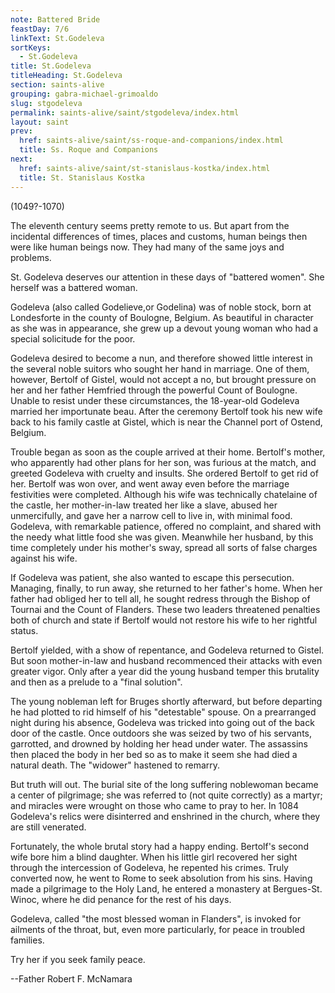 ```yaml
---
note: Battered Bride
feastDay: 7/6
linkText: St.Godeleva
sortKeys:
  - St.Godeleva
title: St.Godeleva
titleHeading: St.Godeleva
section: saints-alive
grouping: gabra-michael-grimoaldo
slug: stgodeleva
permalink: saints-alive/saint/stgodeleva/index.html
layout: saint
prev:
  href: saints-alive/saint/ss-roque-and-companions/index.html
  title: Ss. Roque and Companions
next:
  href: saints-alive/saint/st-stanislaus-kostka/index.html
  title: St. Stanislaus Kostka
---
```

(1049?-1070)

The eleventh century seems pretty remote to us. But apart from the incidental differences of times, places and customs, human beings then were like human beings now. They had many of the same joys and problems.

St. Godeleva deserves our attention in these days of "battered women". She herself was a battered woman.

Godeleva (also called Godelieve,or Godelina) was of noble stock, born at Londesforte in the county of Boulogne, Belgium. As beautiful in character as she was in appearance, she grew up a devout young woman who had a special solicitude for the poor.

Godeleva desired to become a nun, and therefore showed little interest in the several noble suitors who sought her hand in marriage. One of them, however, Bertolf of Gistel, would not accept a no, but brought pressure on her and her father Hemfried through the powerful Count of Boulogne. Unable to resist under these circumstances, the 18-year-old Godeleva married her importunate beau. After the ceremony Bertolf took his new wife back to his family castle at Gistel, which is near the Channel port of Ostend, Belgium.

Trouble began as soon as the couple arrived at their home. Bertolf's mother, who apparently had other plans for her son, was furious at the match, and greeted Godeleva with cruelty and insults. She ordered Bertolf to get rid of her. Bertolf was won over, and went away even before the marriage festivities were completed. Although his wife was technically chatelaine of the castle, her mother-in-law treated her like a slave, abused her unmercifully, and gave her a narrow cell to live in, with minimal food. Godeleva, with remarkable patience, offered no complaint, and shared with the needy what little food she was given. Meanwhile her husband, by this time completely under his mother's sway, spread all sorts of false charges against his wife.

If Godeleva was patient, she also wanted to escape this persecution. Managing, finally, to run away, she returned to her father's home. When her father had obliged her to tell all, he sought redress through the Bishop of Tournai and the Count of Flanders. These two leaders threatened penalties both of church and state if Bertolf would not restore his wife to her rightful status.

Bertolf yielded, with a show of repentance, and Godeleva returned to Gistel. But soon mother-in-law and husband recommenced their attacks with even greater vigor. Only after a year did the young husband temper this brutality and then as a prelude to a "final solution".

The young nobleman left for Bruges shortly afterward, but before departing he had plotted to rid himself of his "detestable" spouse. On a prearranged night during his absence, Godeleva was tricked into going out of the back door of the castle. Once outdoors she was seized by two of his servants, garrotted, and drowned by holding her head under water. The assassins then placed the body in her bed so as to make it seem she had died a natural death. The "widower" hastened to remarry.

But truth will out. The burial site of the long suffering noblewoman became a center of pilgrimage; she was referred to (not quite correctly) as a martyr; and miracles were wrought on those who came to pray to her. In 1084 Godeleva's relics were disinterred and enshrined in the church, where they are still venerated.

Fortunately, the whole brutal story had a happy ending. Bertolf's second wife bore him a blind daughter. When his little girl recovered her sight through the intercession of Godeleva, he repented his crimes. Truly converted now, he went to Rome to seek absolution from his sins. Having made a pilgrimage to the Holy Land, he entered a monastery at Bergues-St. Winoc, where he did penance for the rest of his days.

Godeleva, called "the most blessed woman in Flanders", is invoked for ailments of the throat, but, even more particularly, for peace in troubled families.

Try her if you seek family peace.

\--Father Robert F. McNamara